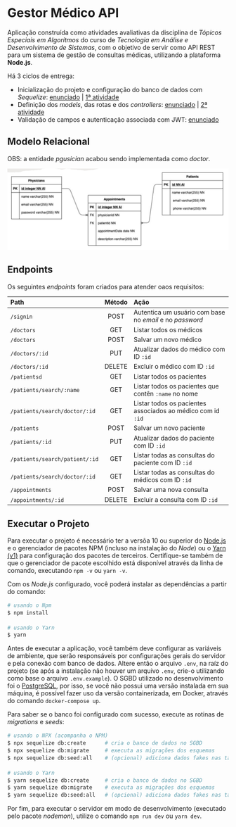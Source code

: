 # Gestor Médico API

Aplicação construída como atividades avaliativas da disciplina de *Tópicos Especiais em Algorítmos* do curso de *Tecnologia em Análise e Desenvolvimento de Sistemas*, com o objetivo de servir como API REST para um sistema de gestão de consultas médicas, utilizando a plataforma **Node.js**.

Há 3 ciclos de entrega:

- Inicialização do projeto e configuração do banco de dados com *Sequelize*: [enunciado](https://github.com/matteizera/Gestor-Medico/blob/main/Atividade%2002%20-%20Criando%20Migrations%20e%20Seeders.pdf) | [1ª atividade](https://github.com/matteizera/Gestor-Medico/releases/tag/Entrega-2)
- Definição dos *models*, das rotas e dos *controllers*: [enunciado](https://github.com/matteizera/Gestor-Medico/blob/main/Atividade%2003%20-%20MVC.pdf) | [2ª atividade](https://github.com/matteizera/Gestor-Medico/releases/tag/Entrega-3)
- Validação de campos e autenticação associada com JWT: [enunciado](https://github.com/matteizera/Gestor-Medico/blob/main/Atividade%2004%20-%20Middleware.pdf) <!-- | [3ª atividade](https://github.com/matteizera/Gestor-Medico/releases/tag/Entrega-4) -->

## Modelo Relacional

OBS: a entidade *pgusician* acabou sendo implementada como *doctor*.

![Diagrama relacional da aplicação](./.github/relational.png)

## Endpoints

Os seguintes *endpoints* foram criados para atender oaos requisitos:

| Path                           | Método | Ação                                                        |
|:-------------------------------|:------:|:------------------------------------------------------------|
| `/signin`                      | POST   | Autentica um usuário com base no *email* e no *password*    |
| `/doctors`                     | GET    | Listar todos os médicos                                     |
| `/doctors`                     | POST   | Salvar um novo médico                                       |
| `/doctors/:id`                 | PUT    | Atualizar dados do médico com ID `:id`                      |
| `/doctors/:id`                 | DELETE | Excluir o médico com ID `:id`                               |
| `/patientsd`                   | GET    | Listar todos os pacientes                                   |
| `/patients/search/:name`       | GET    | Listar todos os pacientes que contên `:name` no nome        |
| `/patients/search/doctor/:id`  | GET    | Listar todos os pacientes associados ao médico com id `:id` |
| `/patients`                    | POST   | Salvar um novo paciente                                     |
| `/patients/:id`                | PUT    | Atualizar dados do paciente com ID `:id`                    |
| `/patients/search/patient/:id` | GET    | Listar todas as consultas do paciente com ID `:id`          |
| `/patients/search/doctor/:id`  | GET    | Listar todas as consultas do médicos com ID `:id`           |
| `/appointments`                | POST   | Salvar uma nova consulta                                    |
| `/appointments/:id`            | DELETE | Excluir a consulta com ID `:id`                             |

## Executar o Projeto

Para executar o projeto é necessário ter a versõa 10 ou superior do [Node.js](https://nodejs.org/en/) e o gerenciador de pacotes NPM (incluso na instalação do *Node*) ou o [Yarn (v1)](https://yarnpkg.com/) para configuração dos pacotes de terceiros. Certifique-se também de que o gerenciador de pacote escolhido está disponível através da linha de comando, executando `npm -v` ou `yarn -v`.

Com os *Node.js* configurado, você poderá instalar as dependências a partir do comando:

```bash
# usando o Npm
$ npm install

# usando o Yarn
$ yarn
```

Antes de executar a aplicação, você também deve configurar as variáveis de ambiente, que serão responsáveis por configurações gerais do servidor e pela conexão com banco de dados. Altere então o arquivo `.env`, na raíz do projeto (se após a instalação não houver um arquivo `.env`, crie-o utilizando como base o arquivo `.env.example`). O SGBD utilizado no desenvolvimento foi o [PostgreSQL](https://www.postgresql.org/), por isso, se você não possui uma versão instalada em sua máquina, é possível fazer uso da versão containerizada, em Docker, através do comando `docker-compose up`.

Para saber se o banco foi configurado com sucesso, execute as rotinas de *migrations* e *seeds*:

```bash
# usando o NPX (acompanha o NPM)
$ npx sequelize db:create      # cria o banco de dados no SGBD
$ npx sequelize db:migrate     # executa as migrações dos esquemas
$ npx sequelize db:seed:all    # (opcional) adiciona dados fakes nas tabelas

# usando o Yarn
$ yarn sequelize db:create     # cria o banco de dados no SGBD
$ yarn sequelize db:migrate    # executa as migrações dos esquemas
$ yarn sequelize db:seed:all   # (opcional) adiciona dados fakes nas tabelas
```

Por fim, para executar o servidor em modo de desenvolvimento (executado pelo pacote *nodemon*), utilize o comando `npm run dev` ou `yarn dev`.
